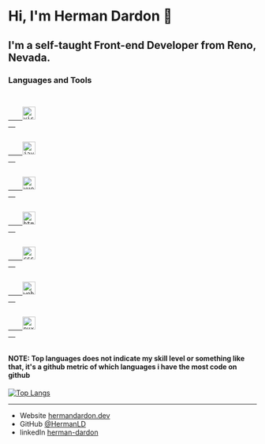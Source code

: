 # Hi, I'm Herman Dardon 👋

## I'm a self-taught Front-end Developer from Reno, Nevada.

### Languages and Tools

<code>
  <a href="#">
    <img alt="visual studio code" width="26px" src="https://img.icons8.com/fluent/240/000000/visual-studio-code-2019.png" />
  </a>

  <a href="#">
    <img alt="javascript" width="26px" src="https://img.icons8.com/color/240/000000/javascript.png" />
  </a>

  <a href="https://vuejs.org/">
    <img alt="vue" width="26px" src="https://cdn.iconscout.com/icon/free/png-512/vue-282497.png" />
  </a>

  <a href="#">
    <img alt="html" width="26px" src="https://img.icons8.com/color/240/000000/html-5.png" />
  </a>

  <a href="#">
    <img alt="css3" width="26px" src="https://img.icons8.com/color/240/000000/css3.png" />
  </a>

  <a href="https://webpack.js.org/">
    <img alt="webpack - javaScript bundler" width="26px" src="https://raw.githubusercontent.com/webpack/media/master/logo/icon-square-big.png" />
  </a>
  
  <a href="https://nuxtjs.org/">
    <img alt="nuxt - framework for vue apps w/ support for SSR, SSG, and SPAs" width="26px" src="https://seeklogo.com/images/N/nuxt-logo-5EF50E1ABD-seeklogo.com.png" />
  </a>
  

</code>

#### NOTE: Top languages does not indicate my skill level or something like that, it's a github metric of which languages i have the most code on github

[![Top Langs](https://github-readme-stats.vercel.app/api/top-langs/?username=hermanld&theme=shades-of-purple)](https://github.com/anuraghazra/github-readme-stats)

---

- Website [hermandardon.dev](https://hermandardon.dev)
- GitHub [@HermanLD](https://github.com/HermanLD)
- linkedIn [herman-dardon](https://www.linkedin.com/in/herman-dardon/)
